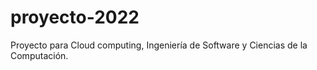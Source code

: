 # proyecto-2022
Proyecto para Cloud computing, Ingeniería de Software y Ciencias de la Computación.
